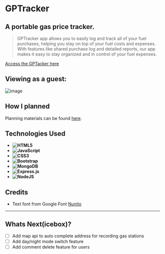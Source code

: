 # GPTracker

## A portable gas price tracker.

>GPTracker app allows you to easily log and track all of your fuel purchases, helping you stay on top of your fuel costs and expenses. With features like shared purchase log and detailed reports, our app makes it easy to stay organized and in control of your fuel expenses.

[Access the GPTacker here](https://gp-tracker.fly.dev/)

## Viewing as a guest:
![image](https://user-images.githubusercontent.com/23459228/213579785-b54609e1-6e4c-4f28-8afa-1f595f2c3e91.png)


## How I planned

Planning materials can be found [here](https://trello.com/b/S1AY1NkM/gptracker).


## Technologies Used
+ **![HTML5](https://img.shields.io/badge/html5-%23E34F26.svg?style=for-the-badge&logo=html5&logoColor=white)**
+ **![JavaScript](https://img.shields.io/badge/javascript-%23323330.svg?style=for-the-badge&logo=javascript&logoColor=%23F7DF1E)**
+ **![CSS3](https://img.shields.io/badge/css3-%231572B6.svg?style=for-the-badge&logo=css3&logoColor=white)**
+ **![Bootstrap](https://img.shields.io/badge/bootstrap-%23563D7C.svg?style=for-the-badge&logo=bootstrap&logoColor=white)**
+ **![MongoDB](https://img.shields.io/badge/MongoDB-%234ea94b.svg?style=for-the-badge&logo=mongodb&logoColor=white)**
+ **![Express.js](https://img.shields.io/badge/express.js-%23404d59.svg?style=for-the-badge&logo=express&logoColor=%2361DAFB)**
+ **![NodeJS](https://img.shields.io/badge/node.js-6DA55F?style=for-the-badge&logo=node.js&logoColor=white)**

## Credits
+ Text font from Google Font [Nunito](https://fonts.google.com/specimen/Nunito)


---
## Whats Next(icebox)?
+ [ ] Add map api to auto complete address for recording gas stations
+ [ ] Add day/night mode switch feature 
+ [ ] Add comment delete feature for users